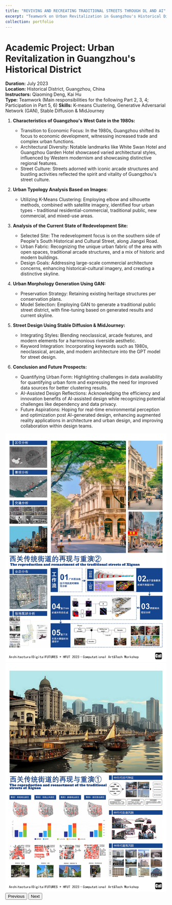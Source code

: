 ```yaml
---
title: "REVIVING AND RECREATING TRADITIONAL STREETS THROUGH DL AND AI"
excerpt: "Teamwork on Urban Revitalization in Guangzhou's Historical District, focusing on 1980s characteristics, urban typology analysis, site redevelopment, GAN-based morphology generation, and street design using Stable Diffusion & MidJourney, with future goals in AI-enhanced urban planning.<br/><img src='/images/proj1p3.png'>"
collection: portfolio
---
```

# Academic Project: Urban Revitalization in Guangzhou's Historical District

**Duration:** July 2023  
**Location:** Historical District, Guangzhou, China  
**Instructors:** Qiaoming Deng, Kai Hu  
**Type:** Teamwork (Main responsibilities for the following Part 2, 3, 4; Participation in Part 5, 6)
**Skills:** K-means Clustering, Generative Adversarial Network (GAN), Stable Diffusion & MidJourney

1. **Characteristics of Guangzhou's West Gate in the 1980s:**
   - Transition to Economic Focus: In the 1980s, Guangzhou shifted its focus to economic development, witnessing increased trade and complex urban functions.
   - Architectural Diversity: Notable landmarks like White Swan Hotel and Guangzhou Garden Hotel showcased varied architectural styles, influenced by Western modernism and showcasing distinctive regional features.
   - Street Culture: Streets adorned with iconic arcade structures and bustling activities reflected the spirit and vitality of Guangzhou's street culture.

2. **Urban Typology Analysis Based on Images:**
   - Utilizing K-Means Clustering: Employing elbow and silhouette methods, combined with satellite imagery, identified four urban types - traditional residential-commercial, traditional public, new commercial, and mixed-use areas.
   
3. **Analysis of the Current State of Redevelopment Site:**
   - Selected Site: The redevelopment focus is on the southern side of People's South Historical and Cultural Street, along Jiangxi Road.
   - Urban Fabric: Recognizing the unique urban fabric of the area with open spaces, traditional arcade structures, and a mix of historic and modern buildings.
   - Design Goals: Addressing large-scale commercial architecture concerns, enhancing historical-cultural imagery, and creating a distinctive skyline.

4. **Urban Morphology Generation Using GAN:**
   - Preservation Strategy: Retaining existing heritage structures per conservation plans.
   - Model Selection: Employing GAN to generate a traditional public street district, with fine-tuning based on generated results and current skyline.

5. **Street Design Using Stable Diffusion & MidJourney:**
   - Integrating Styles: Blending neoclassical, arcade features, and modern elements for a harmonious riverside aesthetic.
   - Keyword Integration: Incorporating keywords such as 1980s, neoclassical, arcade, and modern architecture into the GPT model for street design.

6. **Conclusion and Future Prospects:**
   - Quantifying Urban Form: Highlighting challenges in data availability for quantifying urban form and expressing the need for improved data sources for better clustering results.
   - AI-Assisted Design Reflections: Acknowledging the efficiency and innovation benefits of AI-assisted design while recognizing potential challenges like dependency and data privacy.
   - Future Aspirations: Hoping for real-time environmental perception and optimization post AI-generated design, enhancing augmented reality applications in architecture and urban design, and improving collaboration within design teams.


<div id="carouselExample" class="carousel slide" data-bs-ride="carousel">
  <div class="carousel-inner">
    <div class="carousel-item active">
      <img src="/images/proj3p1.png" class="d-block w-100" alt="Slide 1">
    </div>
    <div class="carousel-item">
      <img src="/images/proj3p2.png" class="d-block w-100" alt="Slide 2">
    </div>
  </div>
  <button class="carousel-control-prev" type="button" data-bs-target="#carouselExample" data-bs-slide="prev">
    <span class="carousel-control-prev-icon" aria-hidden="true"></span>
    <span class="visually-hidden">Previous</span>
  </button>
  <button class="carousel-control-next" type="button" data-bs-target="#carouselExample" data-bs-slide="next">
    <span class="carousel-control-next-icon" aria-hidden="true"></span>
    <span class="visually-hidden">Next</span>
  </button>
</div>
